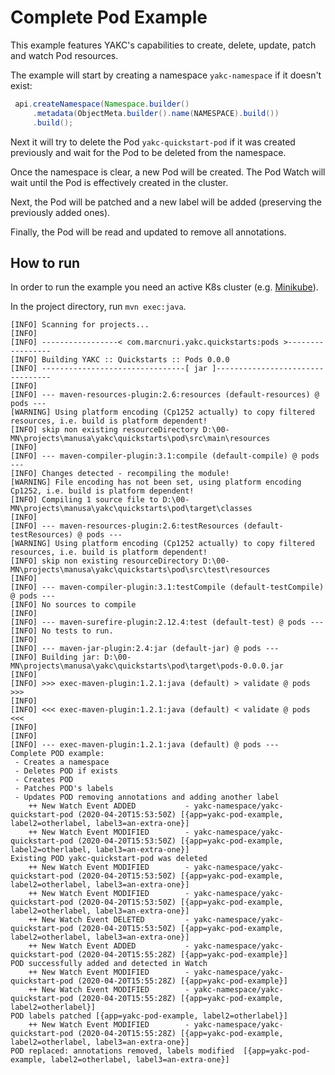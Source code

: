 # Complete Pod Example

This example features YAKC's capabilities to create, delete, update, patch and watch Pod resources.

The example will start by creating a namespace `yakc-namespace` if it doesn't exist:
```java
 api.createNamespace(Namespace.builder()
     .metadata(ObjectMeta.builder().name(NAMESPACE).build())
     .build();
```

Next it will try to delete the Pod `yakc-quickstart-pod` if it was created previously and
wait for the Pod to be deleted from the namespace.

Once the namespace is clear, a new Pod will be created. The Pod Watch will wait until
the Pod is effectively created in the cluster.

Next, the Pod will be patched and a new label will be added (preserving the previously added ones).

Finally, the Pod will be read and updated to remove all annotations.

## How to run

In order to run the example you need an active K8s cluster
(e.g. [Minikube](https://kubernetes.io/docs/setup/learning-environment/minikube/)).

In the project directory, run `mvn exec:java`.

```shell script
[INFO] Scanning for projects...
[INFO]
[INFO] -----------------< com.marcnuri.yakc.quickstarts:pods >-----------------
[INFO] Building YAKC :: Quickstarts :: Pods 0.0.0
[INFO] --------------------------------[ jar ]---------------------------------
[INFO]
[INFO] --- maven-resources-plugin:2.6:resources (default-resources) @ pods ---
[WARNING] Using platform encoding (Cp1252 actually) to copy filtered resources, i.e. build is platform dependent!
[INFO] skip non existing resourceDirectory D:\00-MN\projects\manusa\yakc\quickstarts\pod\src\main\resources
[INFO]
[INFO] --- maven-compiler-plugin:3.1:compile (default-compile) @ pods ---
[INFO] Changes detected - recompiling the module!
[WARNING] File encoding has not been set, using platform encoding Cp1252, i.e. build is platform dependent!
[INFO] Compiling 1 source file to D:\00-MN\projects\manusa\yakc\quickstarts\pod\target\classes
[INFO]
[INFO] --- maven-resources-plugin:2.6:testResources (default-testResources) @ pods ---
[WARNING] Using platform encoding (Cp1252 actually) to copy filtered resources, i.e. build is platform dependent!
[INFO] skip non existing resourceDirectory D:\00-MN\projects\manusa\yakc\quickstarts\pod\src\test\resources
[INFO]
[INFO] --- maven-compiler-plugin:3.1:testCompile (default-testCompile) @ pods ---
[INFO] No sources to compile
[INFO]
[INFO] --- maven-surefire-plugin:2.12.4:test (default-test) @ pods ---
[INFO] No tests to run.
[INFO]
[INFO] --- maven-jar-plugin:2.4:jar (default-jar) @ pods ---
[INFO] Building jar: D:\00-MN\projects\manusa\yakc\quickstarts\pod\target\pods-0.0.0.jar
[INFO]
[INFO] >>> exec-maven-plugin:1.2.1:java (default) > validate @ pods >>>
[INFO]
[INFO] <<< exec-maven-plugin:1.2.1:java (default) < validate @ pods <<<
[INFO]
[INFO]
[INFO] --- exec-maven-plugin:1.2.1:java (default) @ pods ---
Complete POD example:
 - Creates a namespace
 - Deletes POD if exists
 - Creates POD
 - Patches POD's labels
 - Updates POD removing annotations and adding another label
    ++ New Watch Event ADDED           - yakc-namespace/yakc-quickstart-pod (2020-04-20T15:53:50Z) [{app=yakc-pod-example, label2=otherlabel, label3=an-extra-one}]
    ++ New Watch Event MODIFIED        - yakc-namespace/yakc-quickstart-pod (2020-04-20T15:53:50Z) [{app=yakc-pod-example, label2=otherlabel, label3=an-extra-one}]
Existing POD yakc-quickstart-pod was deleted
    ++ New Watch Event MODIFIED        - yakc-namespace/yakc-quickstart-pod (2020-04-20T15:53:50Z) [{app=yakc-pod-example, label2=otherlabel, label3=an-extra-one}]
    ++ New Watch Event MODIFIED        - yakc-namespace/yakc-quickstart-pod (2020-04-20T15:53:50Z) [{app=yakc-pod-example, label2=otherlabel, label3=an-extra-one}]
    ++ New Watch Event DELETED         - yakc-namespace/yakc-quickstart-pod (2020-04-20T15:53:50Z) [{app=yakc-pod-example, label2=otherlabel, label3=an-extra-one}]
    ++ New Watch Event ADDED           - yakc-namespace/yakc-quickstart-pod (2020-04-20T15:55:28Z) [{app=yakc-pod-example}]
POD successfully added and detected in Watch
    ++ New Watch Event MODIFIED        - yakc-namespace/yakc-quickstart-pod (2020-04-20T15:55:28Z) [{app=yakc-pod-example}]
    ++ New Watch Event MODIFIED        - yakc-namespace/yakc-quickstart-pod (2020-04-20T15:55:28Z) [{app=yakc-pod-example, label2=otherlabel}]
POD labels patched [{app=yakc-pod-example, label2=otherlabel}]
    ++ New Watch Event MODIFIED        - yakc-namespace/yakc-quickstart-pod (2020-04-20T15:55:28Z) [{app=yakc-pod-example, label2=otherlabel, label3=an-extra-one}]
POD replaced: annotations removed, labels modified  [{app=yakc-pod-example, label2=otherlabel, label3=an-extra-one}]
```
